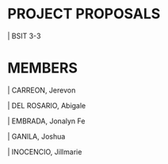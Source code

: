 # PROJECT PROPOSALS

| BSIT 3-3

# MEMBERS

| CARREON, Jerevon

| DEL ROSARIO, Abigale

| EMBRADA, Jonalyn Fe

| GANILA, Joshua

| INOCENCIO, Jillmarie
